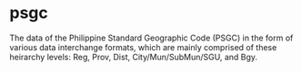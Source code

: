 # psgc
The data of the Philippine Standard Geographic Code (PSGC) in the form of various data interchange formats, which are mainly comprised of these heirarchy levels: Reg, Prov, Dist, City/Mun/SubMun/SGU, and Bgy.
